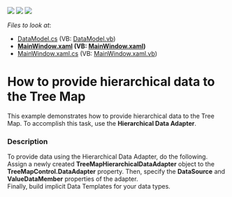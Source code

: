 <!-- default badges list -->
![](https://img.shields.io/endpoint?url=https://codecentral.devexpress.com/api/v1/VersionRange/128572110/21.1.5%2B)
[![](https://img.shields.io/badge/Open_in_DevExpress_Support_Center-FF7200?style=flat-square&logo=DevExpress&logoColor=white)](https://supportcenter.devexpress.com/ticket/details/T308576)
[![](https://img.shields.io/badge/📖_How_to_use_DevExpress_Examples-e9f6fc?style=flat-square)](https://docs.devexpress.com/GeneralInformation/403183)
<!-- default badges end -->
<!-- default file list -->
*Files to look at*:

* [DataModel.cs](./CS/TreeMapHierarchicalDataAdapterSample/DataModel.cs) (VB: [DataModel.vb](./VB/TreeMapHierarchicalDataAdapterSample/DataModel.vb))
* **[MainWindow.xaml](./CS/TreeMapHierarchicalDataAdapterSample/MainWindow.xaml) (VB: [MainWindow.xaml](./VB/TreeMapHierarchicalDataAdapterSample/MainWindow.xaml))**
* [MainWindow.xaml.cs](./CS/TreeMapHierarchicalDataAdapterSample/MainWindow.xaml.cs) (VB: [MainWindow.xaml.vb](./VB/TreeMapHierarchicalDataAdapterSample/MainWindow.xaml.vb))
<!-- default file list end -->
# How to provide hierarchical data to the Tree Map


This example demonstrates how to provide hierarchical data to the Tree Map. To accomplish this task, use the <strong>Hierarchical Data Adapter</strong>.


<h3>Description</h3>

To provide data using the Hierarchical Data Adapter, do the following.<br />Assign a newly created <strong>TreeMapHierarchicalDataAdapter</strong> object to the <strong>TreeMapControl.DataAdapter</strong> property. Then, specify the <strong>DataSource</strong> and <strong>ValueDataMember</strong> properties of the adapter.<br />Finally, build implicit Data Templates for your data types.

<br/>


